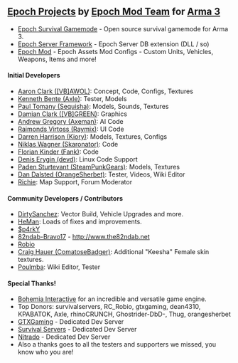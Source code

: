 ## [Epoch Projects](https://github.com/EpochModTeam) by [Epoch Mod Team](https://github.com/orgs/EpochModTeam/people) for [Arma 3](https://arma3.com/)

* [Epoch Survival Gamemode](https://github.com/EpochModTeam/Epoch) - Open source survival gamemode for Arma 3.
* [Epoch Server Framework](https://github.com/EpochModTeam/EpochServer) - Epoch Server DB extension (DLL / so)
* [Epoch Mod](https://github.com/EpochModTeam/EpochCore) - Epoch Assets Mod Configs - Custom Units, Vehicles, Weapons, Items and more!

#### Initial Developers
* [Aaron Clark ([VB]AWOL)](http://epochmod.com): Concept, Code, Configs, Textures
* [Kenneth Bente (Axle)](www.twitch.tv/axles): Tester, Models
* [Paul Tomany (Sequisha)](https://www.twitch.tv/sequisha): Models, Sounds, Textures
* [Damian Clark ([VB]GREEN)](http://epochmod.com): Graphics
* [Andrew Gregory (Axeman)](http://thefreezer.co.uk): AI Code
* [Raimonds Virtoss (Raymix)](https://www.twitch.tv/raymich): UI Code
* [Darren Harrison (Kiory)](https://www.twitch.tv/kiory123): Models, Textures, Configs
* [Niklas Wagner (Skaronator)](https://skaronator.com): Code
* [Florian Kinder (Fank)](https://github.com/Fank): Code
* [Denis Erygin (devd)](https://github.com/denisio): Linux Code Support
* [Paden Sturtevant (SteamPunkGears)](https://www.twitch.tv/steampunkgears): Models, Textures
* [Dan Dalsted (OrangeSherbet)](https://www.twitch.tv/OrangeSherbet): Tester, Videos, Wiki Editor
* [Richie](http://uk-gaming-zone.co.uk): Map Support, Forum Moderator

#### Community Developers / Contributors
* [DirtySanchez](https://github.com/ravmustang): Vector Build, Vehicle Upgrades and more.
* [HeMan](https://github.com/Ignatz-HeMan): Loads of fixes and improvements.
* [$p4rkY](https://github.com/SPKcoding)
* [82ndab-Bravo17](https://github.com/82ndab-Bravo17) - http://www.the82ndab.net
* [Robio](https://github.com/RC-Robio)
* [Craig Hauer (ComatoseBadger)](https://twitter.com/comatosebadger): Additional "Keesha" Female skin textures.
* [Poulmba](https://www.youtube.com/user/poulmba): Wiki Editor, Tester

#### Special Thanks!

* [Bohemia Interactive](http://bistudio.com) for an incredible and versatile game engine.
* Top Donors: survivalservers, RC_Robio, gtxgaming, dean4310, KPABATOK, Axle, rhinoCRUNCH, Ghostrider-DbD-, Thug, orangesherbet
* [GTXGaming](http://www.gtxgaming.co.uk) - Dedicated Dev Server
* [Survival Servers](https://www.survivalservers.com) - Dedicated Dev Server
* [Nitrado](https://server.nitrado.net) - Dedicated Dev Server
* Also a thanks goes to all the testers and supporters we missed, you know who you are!
